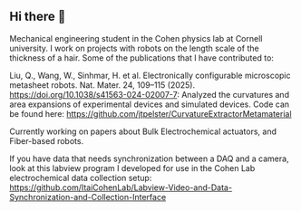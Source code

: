 ## Hi there 👋

Mechanical engineering student in the Cohen physics lab at Cornell university.
I work on projects with robots on the length scale of the thickness of a hair.
Some of the publications that I have contributed to:

Liu, Q., Wang, W., Sinhmar, H. et al. Electronically configurable microscopic metasheet robots. Nat. Mater. 24, 109–115 (2025). https://doi.org/10.1038/s41563-024-02007-7:
Analyzed the curvatures and area expansions of experimental devices and simulated devices. Code can be found here: https://github.com/jtpelster/CurvatureExtractorMetamaterial

Currently working on papers about Bulk Electrochemical actuators, and Fiber-based robots.

If you have data that needs synchronization between a DAQ and a camera, look at this labview program I developed for use in the Cohen Lab electrochemical data collection setup:
https://github.com/ItaiCohenLab/Labview-Video-and-Data-Synchronization-and-Collection-Interface

<!--
**jtpelster/jtpelster** is a ✨ _special_ ✨ repository because its `README.md` (this file) appears on your GitHub profile.

Here are some ideas to get you started:

- 🔭 I’m currently working on ...
- 🌱 I’m currently learning ...
- 👯 I’m looking to collaborate on ...
- 🤔 I’m looking for help with ...
- 💬 Ask me about ...
- 📫 How to reach me: ...
- 😄 Pronouns: ...
- ⚡ Fun fact: ...
-->
